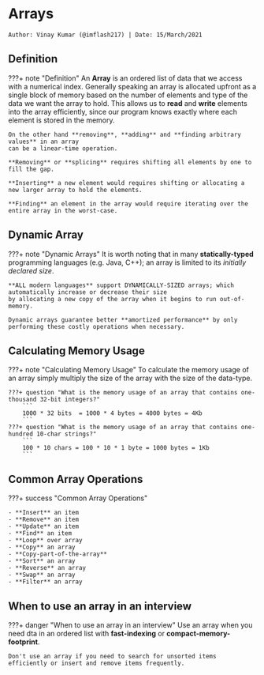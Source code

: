 <!-- ---
hide:
  - navigation # Hide navigation
  - toc        # Hide table of contents
--- -->

# Arrays
`Author: Vinay Kumar (@imflash217) | Date: 15/March/2021`

<!-- ######################################################################################################### -->

## Definition

???+ note "Definition"
    An **Array** is an ordered list of data that we access with a numerical index.
    Generally speaking an array is allocated upfront as a single block of memory based
    on the number of elements and type of the data we want the array to hold. This allows
    us to **read** and **write** elements into the array efficiently, since our program
    knows exactly where each element is stored in the memory.

    On the other hand **removing**, **adding** and **finding arbitrary values** in an array
    can be a linear-time operation.

    **Removing** or **splicing** requires shifting all elements by one to fill the gap.

    **Inserting** a new element would requires shifting or allocating a new larger array to hold the elements.

    **Finding** an element in the array would require iterating over the entire array in the worst-case.

## Dynamic Array

???+ note "Dynamic Arrays"
    It is worth noting that in many **statically-typed** programming languages (e.g. Java, C++);
    an array is limited to its *initially declared size*.

    **ALL modern languages** support DYNAMICALLY-SIZED arrays; which automatically increase or decrease their size
    by allocating a new copy of the array when it begins to run out-of-memory.

    Dynamic arrays guarantee better **amortized performance** by only performing these costly operations when necessary.

## Calculating Memory Usage

???+ note "Calculating Memory Usage"
    To calculate the memory usage of an array simply multiply the size of the array with the size of the data-type.

    ???+ question "What is the memory usage of an array that contains one-thousand 32-bit integers?"
        ```
        1000 * 32 bits  = 1000 * 4 bytes = 4000 bytes = 4Kb
        ```
    ???+ question "What is the memory usage of an array that contains one-hundred 10-char strings?"
        ```
        100 * 10 chars = 100 * 10 * 1 byte = 1000 bytes = 1Kb
        ```

## Common Array Operations

???+ success "Common Array Operations"

    - **Insert** an item
    - **Remove** an item
    - **Update** an item
    - **Find** an item
    - **Loop** over array
    - **Copy** an array
    - **Copy-part-of-the-array**
    - **Sort** an array
    - **Reverse** an array
    - **Swap** an array
    - **Filter** an array

## When to use an array in an interview

???+ danger "When to use an array in an interview"
    Use an array when you need dta in an ordered list with **fast-indexing** or **compact-memory-footprint**.

    Don't use an array if you need to search for unsorted items efficiently or insert and remove items frequently.

<!-- ######################################################################################################### -->
